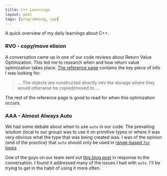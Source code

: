 ```yaml
---
title: C++ Learnings
layout: post
tags: [programming, cpp]
---
```


A quick overview of my daily learnings about C++.

### RVO - copy/move elision
A conversation came up in one of our code reviews about Return Value Optimization.  This led me to research when and how return value optimization takes place.  [The reference page][cp-elision] contains the key piece of info I was looking for:

> ... The objects are constructed directly into the storage where they would otherwise be copied/moved to.  ...

The rest of the reference page is good to read for when this optimization occurs.

### AAA - Almost Always Auto

We had some debate about when to use `auto` in our code.  The prevailing wisdom (local to our group) was to use it on primitive types or where it was very obvious what the type that was being created was.  I was of the opinion (and of the practice) that `auto` should only be used in 
[range-based `for` loops][rb-for-loop]

One of the guys on our team sent out [this blog post][AAA] in response to the conversation.  I found it addressed many of the issues I had with `auto`.  I'll be trying to get in the habit of using it more often.

[cp-elision]: https://en.cppreference.com/w/cpp/language/copy_elision
[rb-for-loop]: https://en.cppreference.com/w/cpp/language/range-for
[AAA]: https://herbsutter.com/2013/08/12/gotw-94-solution-aaa-style-almost-always-auto/

